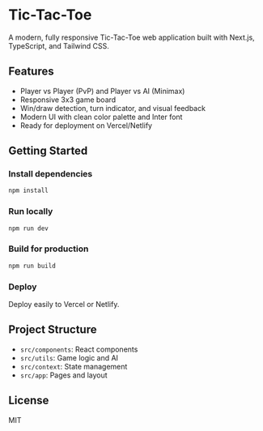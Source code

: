 # Tic-Tac-Toe

A modern, fully responsive Tic-Tac-Toe web application built with Next.js, TypeScript, and Tailwind CSS.

## Features
- Player vs Player (PvP) and Player vs AI (Minimax)
- Responsive 3x3 game board
- Win/draw detection, turn indicator, and visual feedback
- Modern UI with clean color palette and Inter font
- Ready for deployment on Vercel/Netlify

## Getting Started

### Install dependencies
```bash
npm install
```

### Run locally
```bash
npm run dev
```

### Build for production
```bash
npm run build
```

### Deploy
Deploy easily to Vercel or Netlify.

## Project Structure
- `src/components`: React components
- `src/utils`: Game logic and AI
- `src/context`: State management
- `src/app`: Pages and layout

## License
MIT
